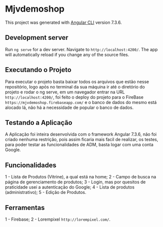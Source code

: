 # Mjvdemoshop

This project was generated with [Angular CLI](https://github.com/angular/angular-cli) version 7.3.6.

## Development server

Run `ng serve` for a dev server. Navigate to `http://localhost:4200/`. The app will automatically reload if you change any of the source files.

## Executando o Projeto

Para executar o projeto basta baixar todos os arquivos que estão nesse repositório, logo após no terminal da sua máquina ir até o diretório do projeto e rodar o ng serve, em um navegador entrar na URL `http://localhost:4200/`, foi feito o deploy do projeto para o FireBase `https://mjvdemoshop.firebaseapp.com/` e o banco de dados do mesmo está alocado lá, não há a necessidade de popular o banco de dados.

## Testando a Aplicação

A Aplicação foi inteira desenvolvida com o framework Angular 7.3.6, não foi criado nenhuma restrição, pois assim ficaria mais facil de realizar, os testes, para poder testar as funcionalidades de ADM, basta logar com uma conta Google. 

## Funcionalidades

1 - Lista de Produtos (Vitrine), a qual está na home;
2 - Campo de busca na página de gerenciamento de produtos;
3 - Login, mas por quesitos de praticidade usei a autenticação do Google;
4 - Lista de produtos (administrativo);
5 - Edição de Produtos.

## Ferramentas 

1 - Firebase;
2 - Lorempixel `http://lorempixel.com/`.
